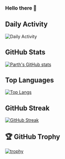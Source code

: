 ### Hello there 👋
## Daily Activity
![Daily Activity](https://activity-graph.herokuapp.com/graph?username=helloparthshah&bg_color=000000&color=fff&line=0194dd&point=5194f0&area=true)

## GitHub Stats
[![Parth's GitHub stats](https://github-readme-stats-helloparthshah.vercel.app/api?username=helloparthshah&count_private=true&show_icons=true&theme=radical)](https://github.com/anuraghazra/github-readme-stats)

## Top Languages
[![Top Langs](https://github-readme-stats-helloparthshah.vercel.app/api/top-langs/?username=helloparthshah&count_private=true&show_icons=true&theme=radical&layout=compact)](https://github.com/anuraghazra/github-readme-stats)

## GitHub Streak
[![GitHub Streak](https://github-readme-streak-stats.herokuapp.com/?user=helloparthshah&theme=radical)](https://git.io/streak-stats)

## 🏆 GitHub Trophy
[![trophy](https://github-profile-trophy.vercel.app/?username=helloparthshah&column=8&theme=radical)](https://github-profile-trophy.vercel.app/?username=helloparthshah&column=8)
<!--
**helloparthshah/helloparthshah** is a ✨ _special_ ✨ repository because its `README.md` (this file) appears on your GitHub profile.

Here are some ideas to get you started:

- 🔭 I’m currently working on ...
- 🌱 I’m currently learning ...
- 👯 I’m looking to collaborate on ...
- 🤔 I’m looking for help with ...
- 💬 Ask me about ...
- 📫 How to reach me: ...
- 😄 Pronouns: ...
- ⚡ Fun fact: ...
-->
